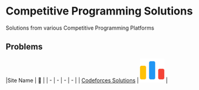 # Competitive Programming Solutions
Solutions from various Competitive Programming Platforms

## Problems
|Site Name | :link: |
| - | - | - | - |
| [Codeforces Solutions]([https://github.com/ethanchen2003/Codeforces-Solutions/tree/main/src/Recovering%20a%20Small%20String](https://github.com/ethanchen2003/Competitive-Programming-Solutions/tree/main/Codeforces)) | [![:bars:](icons/code-forces(64).png)](https://codeforces.com) |
